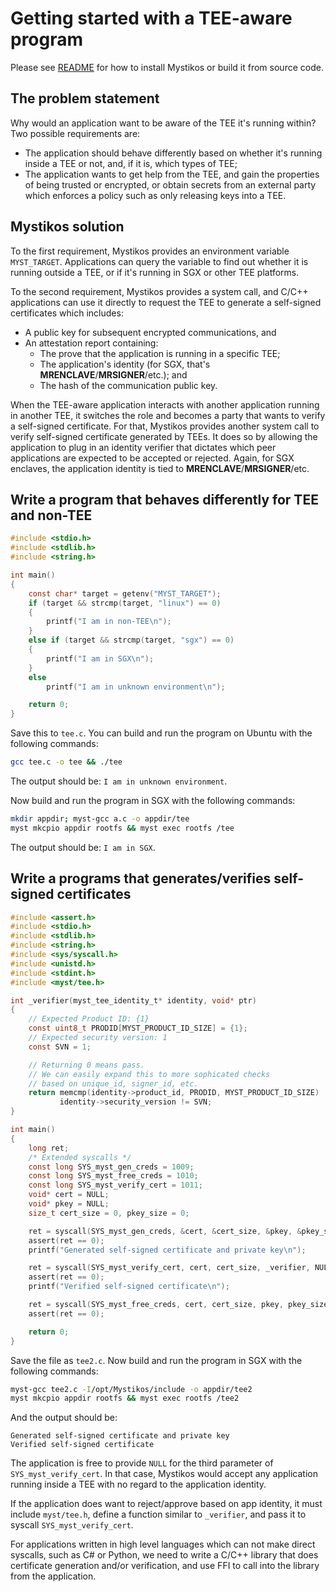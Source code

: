 # Getting started with a TEE-aware program

Please see [README](../README.md) for how to install Mystikos or build
it from source code.

## The problem statement

Why would an application want to be aware of the TEE it's running within? Two
possible requirements are:

* The application should behave differently based on whether it's running
  inside a TEE or not, and, if it is, which types of TEE;
* The application wants to get help from the TEE, and gain the properties of
  being trusted or encrypted, or obtain secrets from an external party which
  enforces a policy such as only releasing keys into a TEE.

## Mystikos solution

To the first requirement, Mystikos provides an environment variable
`MYST_TARGET`. Applications can query the variable to find out whether it
is running outside a TEE, or if it's running in SGX or other TEE platforms.

To the second requirement, Mystikos provides a system call, and C/C++
applications can use it directly to request the TEE to generate
a self-signed certificates which includes:

* A public key for subsequent encrypted communications, and
* An attestation report containing:
    * The prove that the application is running in a specific TEE;
    * The application's identity (for SGX, that's
    **MRENCLAVE**/**MRSIGNER**/etc.); and
    * The hash of the communication public key.

When the TEE-aware application interacts with another application running
in another TEE, it switches the role and becomes a party that wants to verify
a self-signed certificate. For that, Mystikos provides another system call to
verify self-signed certificate generated by TEEs. It does so by allowing the
application to plug in an identity verifier that dictates which peer
applications are expected to be accepted or rejected. Again, for SGX enclaves,
the application identity is tied to **MRENCLAVE**/**MRSIGNER**/etc.

## Write a program that behaves differently for TEE and non-TEE

```c
#include <stdio.h>
#include <stdlib.h>
#include <string.h>

int main()
{
    const char* target = getenv("MYST_TARGET");
    if (target && strcmp(target, "linux") == 0)
    {
        printf("I am in non-TEE\n");
    }
    else if (target && strcmp(target, "sgx") == 0)
    {
        printf("I am in SGX\n");
    }
    else
        printf("I am in unknown environment\n");

    return 0;
}
```

Save this to `tee.c`. You can build and run the program on Ubuntu with the
following commands:

```bash
gcc tee.c -o tee && ./tee
```
The output should be: `I am in unknown environment`.

Now build and run the program in SGX with the following commands:
```bash
mkdir appdir; myst-gcc a.c -o appdir/tee
myst mkcpio appdir rootfs && myst exec rootfs /tee
```

The output should be: `I am in SGX`.

## Write a programs that generates/verifies self-signed certificates

```c
#include <assert.h>
#include <stdio.h>
#include <stdlib.h>
#include <string.h>
#include <sys/syscall.h>
#include <unistd.h>
#include <stdint.h>
#include <myst/tee.h>

int _verifier(myst_tee_identity_t* identity, void* ptr)
{
    // Expected Product ID: {1}
    const uint8_t PRODID[MYST_PRODUCT_ID_SIZE] = {1};
    // Expected security version: 1
    const SVN = 1;

    // Returning 0 means pass.
    // We can easily expand this to more sophicated checks
    // based on unique_id, signer_id, etc.
    return memcmp(identity->product_id, PRODID, MYST_PRODUCT_ID_SIZE) ||
           identity->security_version != SVN;
}

int main()
{
    long ret;
    /* Extended syscalls */
    const long SYS_myst_gen_creds = 1009;
    const long SYS_myst_free_creds = 1010;
    const long SYS_myst_verify_cert = 1011;
    void* cert = NULL;
    void* pkey = NULL;
    size_t cert_size = 0, pkey_size = 0;

    ret = syscall(SYS_myst_gen_creds, &cert, &cert_size, &pkey, &pkey_size);
    assert(ret == 0);
    printf("Generated self-signed certificate and private key\n");

    ret = syscall(SYS_myst_verify_cert, cert, cert_size, _verifier, NULL);
    assert(ret == 0);
    printf("Verified self-signed certificate\n");

    ret = syscall(SYS_myst_free_creds, cert, cert_size, pkey, pkey_size);
    assert(ret == 0);

    return 0;
}
```

Save the file as `tee2.c`. Now build and run the program in SGX with the
following commands:
```bash
myst-gcc tee2.c -I/opt/Mystikos/include -o appdir/tee2
myst mkcpio appdir rootfs && myst exec rootfs /tee2
```
And the output should be:
```
Generated self-signed certificate and private key
Verified self-signed certificate
```

The application is free to provide `NULL` for the third parameter of
`SYS_myst_verify_cert`. In that case, Mystikos would accept any
application running inside a TEE with no regard to the application identity.

If the application does want to reject/approve based on app identity, it
must include `myst/tee.h`, define a function similar to `_verifier`,
and pass it to syscall `SYS_myst_verify_cert`.

For applications written in high level languages which can not make direct
syscalls, such as C# or Python, we need to write a C/C++ library that does
certificate generation and/or verification, and use FFI to call into the
library from the application.
